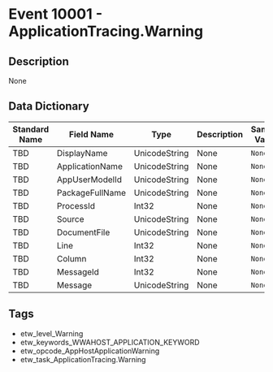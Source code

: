 # Event 10001 - ApplicationTracing.Warning

## Description
None

## Data Dictionary
|Standard Name|Field Name|Type|Description|Sample Value|
|---|---|---|---|---|
|TBD|DisplayName|UnicodeString|None|`None`|
|TBD|ApplicationName|UnicodeString|None|`None`|
|TBD|AppUserModelId|UnicodeString|None|`None`|
|TBD|PackageFullName|UnicodeString|None|`None`|
|TBD|ProcessId|Int32|None|`None`|
|TBD|Source|UnicodeString|None|`None`|
|TBD|DocumentFile|UnicodeString|None|`None`|
|TBD|Line|Int32|None|`None`|
|TBD|Column|Int32|None|`None`|
|TBD|MessageId|Int32|None|`None`|
|TBD|Message|UnicodeString|None|`None`|

## Tags
* etw_level_Warning
* etw_keywords_WWAHOST_APPLICATION_KEYWORD
* etw_opcode_AppHostApplicationWarning
* etw_task_ApplicationTracing.Warning